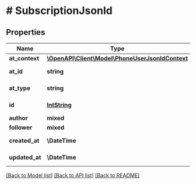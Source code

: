 # # SubscriptionJsonld

## Properties

Name | Type | Description | Notes
------------ | ------------- | ------------- | -------------
**at_context** | [**\OpenAPI\Client\Model\PhoneUserJsonldContext**](PhoneUserJsonldContext.md) |  | [optional]
**at_id** | **string** |  | [optional] [readonly]
**at_type** | **string** |  | [optional] [readonly]
**id** | [**IntString**](IntString.md) |  | [optional] [readonly]
**author** | **mixed** |  | [optional]
**follower** | **mixed** |  | [optional]
**created_at** | **\DateTime** |  | [optional] [readonly]
**updated_at** | **\DateTime** |  | [optional] [readonly]

[[Back to Model list]](../../README.md#models) [[Back to API list]](../../README.md#endpoints) [[Back to README]](../../README.md)
